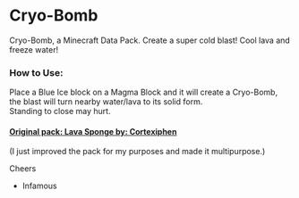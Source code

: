 # Cryo-Bomb
Cryo-Bomb, a Minecraft Data Pack.  Create a super cold blast!  Cool lava and freeze water!

### How to Use:
Place a Blue Ice block on a Magma Block and it will create a Cryo-Bomb, the blast will turn nearby water/lava to its solid form.  
Standing to close may hurt.

#### [Original pack: Lava Sponge by: Cortexiphen](https://www.planetminecraft.com/data-pack/lava-sponges-1-16/)  
(I just improved the pack for my purposes and made it multipurpose.)

Cheers  
- Infamous  
